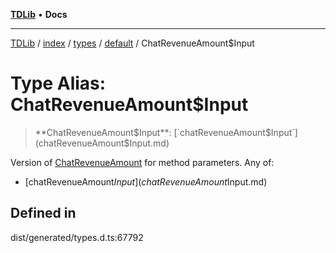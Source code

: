 [**TDLib**](../../../../../../README.md) • **Docs**

***

[TDLib](../../../../../../modules.md) / [index](../../../../../README.md) / [types](../../../README.md) / [default](../README.md) / ChatRevenueAmount$Input

# Type Alias: ChatRevenueAmount$Input

> **ChatRevenueAmount$Input**: [`chatRevenueAmount$Input`](chatRevenueAmount$Input.md)

Version of [ChatRevenueAmount](ChatRevenueAmount-1.md) for method parameters.
Any of:
- [chatRevenueAmount$Input](chatRevenueAmount$Input.md)

## Defined in

dist/generated/types.d.ts:67792
